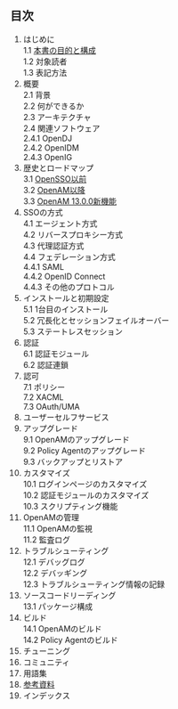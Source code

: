 ## 目次

1. はじめに  
 1.1 [本書の目的と構成](purpose_of_this_book.md)  
 1.2 対象読者   
 1.3 表記方法  
2. 概要  
 2.1 背景  
 2.2 何ができるか  
 2.3 アーキテクチャ  
 2.4 関連ソフトウェア  
 2.4.1 OpenDJ  
 2.4.2 OpenIDM  
 2.4.3 OpenIG  
3. 歴史とロードマップ  
 3.1 [OpenSSO以前](history-of-opensso.md)  
 3.2 [OpenAM以降](history-of-openam.md)  
 3.3 [OpenAM 13.0.0新機能](openam13-new-feature.md)  
4. SSOの方式  
 4.1 エージェント方式  
 4.2 リバースプロキシー方式  
 4.3 代理認証方式  
 4.4 フェデレーション方式  
 4.4.1 SAML  
 4.4.2 OpenID Connect  
 4.4.3 その他のプロトコル  
5. インストールと初期設定  
 5.1 1台目のインストール  
 5.2 冗長化とセッションフェイルオーバー  
 5.3 ステートレスセッション  
6. 認証  
 6.1 認証モジュール   
 6.2 認証連鎖   
7. 認可  
 7.1 ポリシー   
 7.2 XACML   
 7.3 OAuth/UMA   
8. ユーザーセルフサービス  
9. アップグレード  
 9.1 OpenAMのアップグレード   
 9.2 Policy Agentのアップグレード   
 9.3 バックアップとリストア   
10. カスタマイズ  
 10.1 ログインページのカスタマイズ   
 10.2 認証モジュールのカスタマイズ  
 10.3 スクリプティング機能  
11. OpenAMの管理  
 11.1 OpenAMの監視  
 11.2 監査ログ  
12. トラブルシューティング  
 12.1 デバッグログ  
 12.2 デバッギング  
 12.3 トラブルシューティング情報の記録  
13. ソースコードリーディング  
 13.1 パッケージ構成  
14. ビルド  
 14.1 OpenAMのビルド  
 14.2 Policy Agentのビルド  
15. チューニング　 
16. コミュニティ
17. 用語集
18. [参考資料](reference.md)  
19. インデックス

